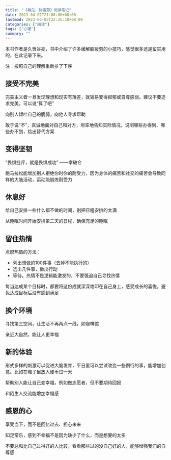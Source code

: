 ```yaml
---
title: "《再见，脑疲劳》阅读笔记"
date: 2023-04-01T21:08:00+08:00
lastmod: 2023-05-05T22:25:18+08:00
categories: ["阅读"]
tags: ["心理"]
summary: ""
---
```


本书作者是久贺谷亮，书中介绍了许多缓解脑疲劳的小技巧，感觉很多还是蛮实用的，在此记录下来。

注：按照自己的理解重新排了下序

## 接受不完美

完美主义者一旦发现理想和现实有落差，就容易变得抑郁或自尊感弱。建议不要追求完美，可以说“算了吧”

向别人倾吐自己的脆弱，向他人寻求帮助

敢于说“不”，真诚地面对自己和对方，坦率地告知实际情况，说明哪些办得到、哪些办不到，给出替代方案

## 变得坚韧

“畏惧批评，就是畏惧成功”    ——拿破仑

跑马拉松能增加别人拒绝你时你的耐受力，因为身体的痛苦和社交的痛苦会导致同样的大脑活动，运动能锻炼耐受力

## 休息好

给自己安排一些什么都不做的时间，别把日程安排的太满

从睡眠时间开始安排第二天的日程，确保充足的睡眠

## 留住热情

点燃热情的方法：
- 列出想做的100件事（去掉不能执行的）
- 选出几件事，做出行动
- 等待。热情不是逻辑能激发的，不要强迫自己寻找热情

每当达成某个目标时，都要将这份成就深深烙印在自己身上，感受成长的喜悦。避免达成目标后没有感到满足

## 换个环境

寻找第三空间，让生活不再两点一线，如咖啡馆

亲近大自然，能让人更幸福

## 新的体验

形式多样的刺激可以促进大脑发育，平日里可以尝试改变一些例行的事，能增加创意。比如在鞋子里放入硬币过一天

帮助别人能让自己变幸福，例如做志愿者，但不要期待回报

和陌生人交流能增加幸福感

## 感恩的心

享受当下，而不是回忆过去、担心未来

知足常乐，感到不幸福不是因为缺少了什么，而是想要的太多

不要总和比自己过得好的人比较，看看那些过的没自己好的人，能够增强我们的自尊感
